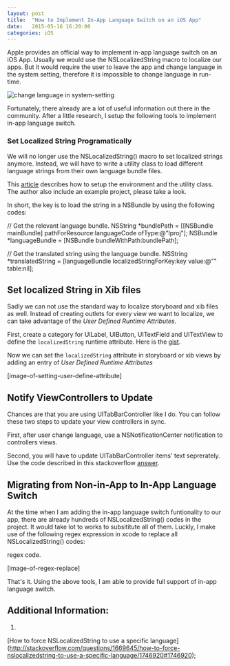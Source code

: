 ```yaml
---
layout: post
title:  "How to Implement In-App Language Switch on an iOS App"
date:   2015-05-16 16:20:00
categories: iOS
---
```


Apple provides an official way to implement in-app language switch on an
iOS App. Usually we would use the NSLocalizedString macro to localize our
apps. But it would require the user to leave the app and change language in the system setting, therefore it is impossible to change language in run-time.

![change language in
system-setting]({{site.url}}/images/ios-change-language.png)

Fortunately, there already are a lot of useful information out there in the community. After a little research, I setup the following tools to implement in-app language switch.

### Set Localized String Programatically

We will no longer use the NSLocalizedString() macro to set localized strings anymore.
Instead, we will have to write a utility class to load different language
strings from their own language bundle files. 

This
[article](http://createdineden.com/blog/2014/december/12/language-changer-in-app-language-selection-in-ios/) describes how to setup the environment and the utility class. The author also include an example project, please take a look. 

In short, the key is to load the string in a NSBundle by using the following
codes:

  // Get the relevant language bundle.
  NSString *bundlePath = [[NSBundle mainBundle]
  pathForResource:languageCode ofType:@"lproj"];
  NSBundle *languageBundle = [NSBundle bundleWithPath:bundlePath];
              
  // Get the translated string using the language bundle.
  NSString *translatedString = [languageBundle
  localizedStringForKey:key value:@"" table:nil];

## Set localized String in Xib files

Sadly we can not use the standard way to localize storyboard and xib files as
well. Instead of creating outlets for every view we want to localize, we can
take advantage of the *User Defined Runtime Attributes*.

First, create a category for UILabel, UIButton, UITextField and 
UITextView to define the `localizedString` runtime attribute. Here is the [gist](link-to-gist).

Now we can set the `localizedString` attribute in storyboard or xib views by
adding an entry of *User Defined Runtime Attributes*

[image-of-setting-user-define-attribute]

## Notify ViewControllers to Update

Chances are that you are using UITabBarController like I do. You can follow
these two steps to update your view controllers in sync.

First, after user change language, use a NSNotificationCenter notification to  controllers views.

Second, you will have to update UITabBarController items' text seprerately. Use the code described in this
stackoverflow
[answer](http://stackoverflow.com/questions/26683260/reload-tabbarcontroller-after-switching-language).

## Migrating from Non-in-App to In-App Language Switch

At the time when I am adding the in-app language switch funtionality to our app,
there are already hundreds of NSLocalizedString() codes in the project. It
would take lot to works to subsititute all of them. Luckly, I make use
of the following regex expression in xcode to replace all NSLocalizedString()
codes:

regex code.

[image-of-regex-replace]

That's it. Using the above tools, I am able to provide full support of in-app
language switch.

## Additional Information:
1.
[How to force NSLocalizedString to use a specific language] (http://stackoverflow.com/questions/1669645/how-to-force-nslocalizedstring-to-use-a-specific-language/1746920#1746920);
